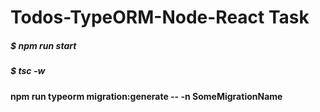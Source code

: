 # Todos-TypeORM-Node-React Task


##### $ npm run start

##### $ tsc -w

#### npm run typeorm migration:generate -- -n SomeMigrationName
